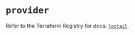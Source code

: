 # `provider`

Refer to the Terraform Registry for docs: [`logtail`](https://registry.terraform.io/providers/betterstackhq/logtail/0.6.4/docs).
